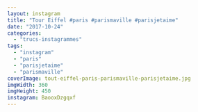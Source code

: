 ```yaml
---
layout: instagram
title: "Tour Eiffel #paris #parismaville #parisjetaime"
date: "2017-10-24"
categories: 
  - "trucs-instagrammes"
tags: 
  - "instagram"
  - "paris"
  - "parisjetaime"
  - "parismaville"
coverImage: tout-eiffel-paris-parismaville-parisjetaime.jpg
imgWidth: 360
imgHeight: 450
instagram: BaooxDzgqxf
---
```

